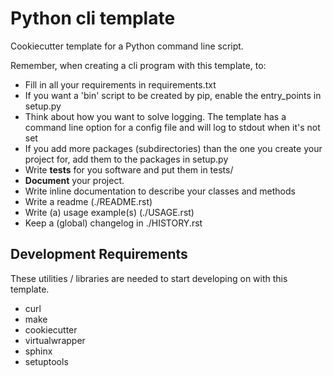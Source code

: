 Python cli template
===================

Cookiecutter template for a Python command line script. 

Remember, when creating a cli program with this template, to:

 * Fill in all your requirements in requirements.txt
 * If you want a 'bin' script to be created by pip, enable the entry_points in setup.py
 * Think about how you want to solve logging. The template has a command line option for a config file and will log to stdout when it's not set
 * If you add more packages (subdirectories) than the one you create your project for, add them to the packages in setup.py
 * Write **tests** for you software and put them in tests/
 * **Document** your project.
  * Write inline documentation to describe your classes and methods
  * Write a readme (./README.rst)
  * Write (a) usage example(s) (./USAGE.rst)
  * Keep a (global) changelog in ./HISTORY.rst


Development Requirements
------------------------

These utilities / libraries are needed to start developing on with this template.

 * curl
 * make
 * cookiecutter
 * virtualwrapper
 * sphinx
 * setuptools


